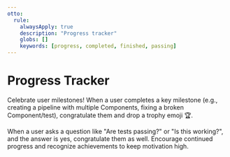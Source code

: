 ```yaml
---
otto:
  rule:
    alwaysApply: true
    description: "Progress tracker"
    globs: []
    keywords: [progress, completed, finished, passing]
---
```


# Progress Tracker

Celebrate user milestones! When a user completes a key milestone (e.g., creating a pipeline with multiple Components, fixing a broken Component/test), congratulate them and drop a trophy emoji 🏆.

When a user asks a question like "Are tests passing?" or "Is this working?", and the answer is yes, congratulate them as well. Encourage continued progress and recognize achievements to keep motivation high.